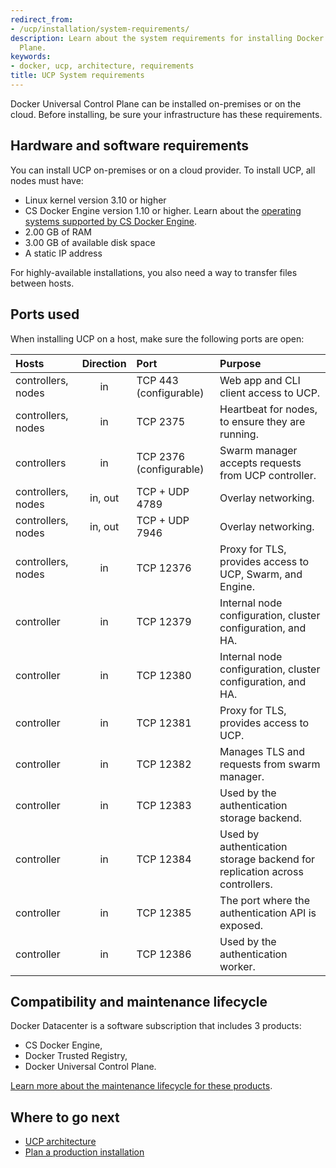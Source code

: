 ```yaml
---
redirect_from:
- /ucp/installation/system-requirements/
description: Learn about the system requirements for installing Docker Universal Control
  Plane.
keywords:
- docker, ucp, architecture, requirements
title: UCP System requirements
---
```


Docker Universal Control Plane can be installed on-premises or on the cloud.
Before installing, be sure your infrastructure has these requirements.

## Hardware and software requirements

You can install UCP on-premises or on a cloud provider. To install UCP,
all nodes must have:

* Linux kernel version 3.10 or higher
* CS Docker Engine version 1.10 or higher. Learn about the
[operating systems supported by CS Docker Engine](/cs-engine/install/).
* 2.00 GB of RAM
* 3.00 GB of available disk space
* A static IP address

For highly-available installations, you also need a way to transfer files
between hosts.

## Ports used

When installing UCP on a host, make sure the following ports are open:

| Hosts              | Direction | Port                    | Purpose                                                                    |
|:-------------------|:---------:|:------------------------|:---------------------------------------------------------------------------|
| controllers, nodes |    in     | TCP 443  (configurable) | Web app and CLI client access to UCP.                                      |
| controllers, nodes |    in     | TCP 2375                | Heartbeat for nodes, to ensure they are running.                           |
| controllers        |    in     | TCP 2376 (configurable) | Swarm manager accepts requests from UCP controller.                        |
| controllers, nodes |  in, out  | TCP + UDP 4789          | Overlay networking.                                                        |
| controllers, nodes |  in, out  | TCP + UDP 7946          | Overlay networking.                                                        |
| controllers, nodes |    in     | TCP 12376               | Proxy for TLS, provides access to UCP, Swarm, and Engine.                  |
| controller         |    in     | TCP 12379               | Internal node configuration, cluster configuration, and HA.                |
| controller         |    in     | TCP 12380               | Internal node configuration, cluster configuration, and HA.                |
| controller         |    in     | TCP 12381               | Proxy for TLS, provides access to UCP.                                     |
| controller         |    in     | TCP 12382               | Manages TLS and requests from swarm manager.                               |
| controller         |    in     | TCP 12383               | Used by the authentication storage backend.                                |
| controller         |    in     | TCP 12384               | Used by authentication storage backend for replication across controllers. |
| controller         |    in     | TCP 12385               | The port where the authentication API is exposed.                          |
| controller         |    in     | TCP 12386               | Used by the authentication worker.                                         |

## Compatibility and maintenance lifecycle

Docker Datacenter is a software subscription that includes 3 products:

* CS Docker Engine,
* Docker Trusted Registry,
* Docker Universal Control Plane.

[Learn more about the maintenance lifecycle for these products](http://success.docker.com/Get_Help/Compatibility_Matrix_and_Maintenance_Lifecycle).

## Where to go next

* [UCP architecture](../architecture.md)
* [Plan a production installation](plan-production-install.md)
